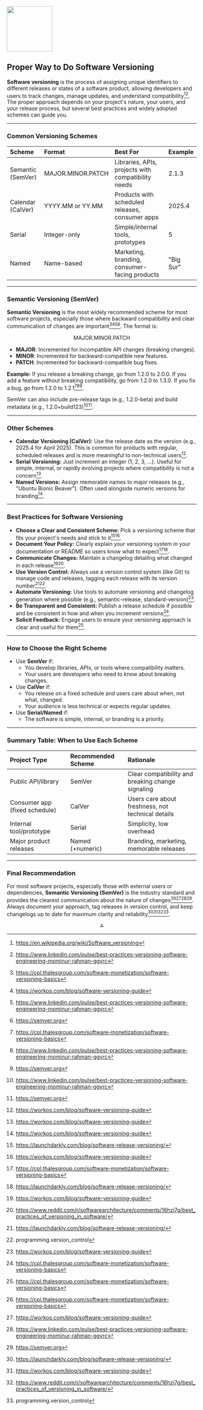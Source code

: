 <img src="https://r2cdn.perplexity.ai/pplx-full-logo-primary-dark%402x.png" class="logo" width="120"/>

## Proper Way to Do Software Versioning

**Software versioning** is the process of assigning unique identifiers to different releases or states of a software product, allowing developers and users to track changes, manage updates, and understand compatibility[^3][^6]. The proper approach depends on your project's nature, your users, and your release process, but several best practices and widely adopted schemes can guide you.

---

### Common Versioning Schemes

| Scheme | Format | Best For | Example |
| :-- | :-- | :-- | :-- |
| Semantic (SemVer) | MAJOR.MINOR.PATCH | Libraries, APIs, projects with compatibility needs | 2.1.3 |
| Calendar (CalVer) | YYYY.MM or YY.MM | Products with scheduled releases, consumer apps | 2025.4 |
| Serial | Integer-only | Simple/internal tools, prototypes | 5 |
| Named | Name-based | Marketing, branding, consumer-facing products | "Big Sur" |


---

### Semantic Versioning (SemVer)

**Semantic Versioning** is the most widely recommended scheme for most software projects, especially those where backward compatibility and clear communication of changes are important[^1][^5][^6][^8]. The format is:

$$
\text{MAJOR.MINOR.PATCH}
$$

- **MAJOR**: Incremented for incompatible API changes (breaking changes).
- **MINOR**: Incremented for backward-compatible new features.
- **PATCH**: Incremented for backward-compatible bug fixes.

**Example:**
If you release a breaking change, go from 1.2.0 to 2.0.0. If you add a feature without breaking compatibility, go from 1.2.0 to 1.3.0. If you fix a bug, go from 1.2.0 to 1.2.1[^1][^6][^8].

SemVer can also include pre-release tags (e.g., 1.2.0-beta) and build metadata (e.g., 1.2.0+build123)[^6][^8].

---

### Other Schemes

- **Calendar Versioning (CalVer):** Use the release date as the version (e.g., 2025.4 for April 2025). This is common for products with regular, scheduled releases and is more meaningful to non-technical users[^5].
- **Serial Versioning:** Just increment an integer (1, 2, 3, ...). Useful for simple, internal, or rapidly evolving projects where compatibility is not a concern[^5].
- **Named Versions:** Assign memorable names to major releases (e.g., "Ubuntu Bionic Beaver"). Often used alongside numeric versions for branding[^5].

---

### Best Practices for Software Versioning

- **Choose a Clear and Consistent Scheme:** Pick a versioning scheme that fits your project's needs and stick to it[^2][^5].
- **Document Your Policy:** Clearly explain your versioning system in your documentation or README so users know what to expect[^1][^2].
- **Communicate Changes:** Maintain a changelog detailing what changed in each release[^5][^7].
- **Use Version Control:** Always use a version control system (like Git) to manage code and releases, tagging each release with its version number[^2][^10].
- **Automate Versioning:** Use tools to automate versioning and changelog generation where possible (e.g., semantic-release, standard-version)[^5].
- **Be Transparent and Consistent:** Publish a release schedule if possible and be consistent in how and when you increment versions[^1].
- **Solicit Feedback:** Engage users to ensure your versioning approach is clear and useful for them[^1].

---

### How to Choose the Right Scheme

- Use **SemVer** if:
    - You develop libraries, APIs, or tools where compatibility matters.
    - Your users are developers who need to know about breaking changes.
- Use **CalVer** if:
    - You release on a fixed schedule and users care about when, not what, changed.
    - Your audience is less technical or expects regular updates.
- Use **Serial/Named** if:
    - The software is simple, internal, or branding is a priority.

---

### Summary Table: When to Use Each Scheme

| Project Type | Recommended Scheme | Rationale |
| :-- | :-- | :-- |
| Public API/library | SemVer | Clear compatibility and breaking change signaling |
| Consumer app (fixed schedule) | CalVer | Users care about freshness, not technical details |
| Internal tool/prototype | Serial | Simplicity, low overhead |
| Major product releases | Named (+numeric) | Branding, marketing, memorable releases |


---

### Final Recommendation

For most software projects, especially those with external users or dependencies, **Semantic Versioning (SemVer)** is the industry standard and provides the clearest communication about the nature of changes[^1][^5][^6][^8]. Always document your approach, tag releases in version control, and keep changelogs up to date for maximum clarity and reliability[^2][^5][^7][^10].

<div style="text-align: center">⁂</div>

[^1]: https://cpl.thalesgroup.com/software-monetization/software-versioning-basics

[^2]: https://launchdarkly.com/blog/software-release-versioning/

[^3]: https://en.wikipedia.org/wiki/Software_versioning

[^4]: https://stackoverflow.com/questions/2864448/best-practice-software-versioning

[^5]: https://workos.com/blog/software-versioning-guide

[^6]: https://www.linkedin.com/pulse/best-practices-versioning-software-engineering-mominur-rahman-ggyrc

[^7]: https://www.reddit.com/r/softwarearchitecture/comments/16hzj7g/best_practices_of_versioning_in_software/

[^8]: https://semver.org

[^9]: https://softwareengineering.stackexchange.com/questions/423168/questions-about-software-versioning

[^10]: programming.version_control

